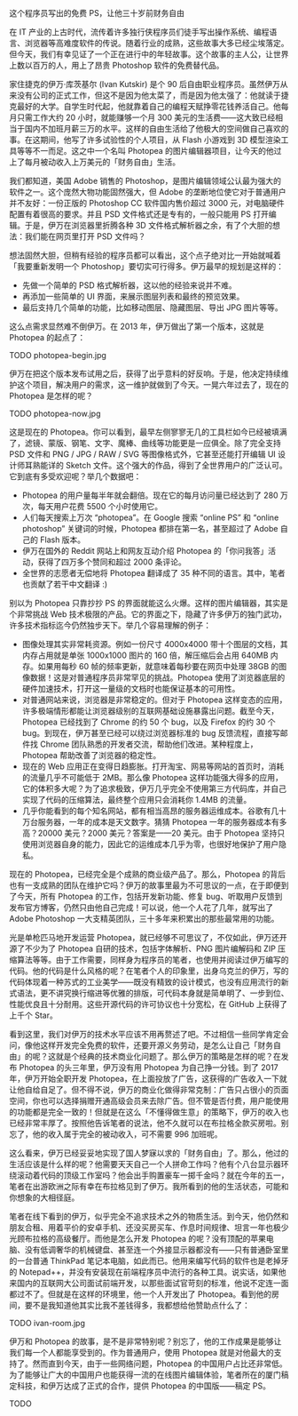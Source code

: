 这个程序员写出的免费 PS，让他三十岁前财务自由

在 IT 产业的上古时代，流传着许多独行侠程序员们徒手写出操作系统、编程语言、浏览器等高难度软件的传说。随着行业的成熟，这些故事大多已经尘埃落定。但今天，我们有幸见证了一个正在进行中的年轻故事。这个故事的主人公，让世界上数以百万的人，用上了昂贵 Photoshop 软件的免费替代品。

家住捷克的伊万·库茨基尔 (Ivan Kutskir) 是个 90 后自由职业程序员。虽然伊万从来没有公司的正式工作，但这不是因为他太菜了，而是因为他太强了：他就读于捷克最好的大学。自学生时代起，他就靠着自己的编程天赋挣零花钱养活自己。他每月只需工作大约 20 小时，就能赚够一个月 300 美元的生活费——这大致已经相当于国内不加班月薪三万的水平。这样的自由生活给了他极大的空间做自己喜欢的事。在这期间，他写了许多试验性的个人项目，从 Flash 小游戏到 3D 模型渲染工具等等不一而足。这之中一个名叫 Photopea 的图片编辑器项目，让今天的他过上了每月被动收入上万美元的「财务自由」生活。

我们都知道，美国 Adobe 销售的 Photoshop，是图片编辑领域公认最为强大的软件之一。这个庞然大物功能固然强大，但 Adobe 的垄断地位使它对于普通用户并不友好：一份正版的 Photoshop CC 软件国内售价超过 3000 元，对电脑硬件配置有着很高的要求。并且 PSD 文件格式还是专有的，一般只能用 PS 打开编辑。于是，伊万在浏览器里折腾各种 3D 文件格式解析器之余，有了个大胆的想法：我们能在网页里打开 PSD 文件吗？

想法固然大胆，但稍有经验的程序员都可以看出，这个点子绝对比一开始就喊着「我要重新发明一个 Photoshop」要切实可行得多。伊万最早的规划是这样的：

* 先做一个简单的 PSD 格式解析器，这以他的经验来说并不难。
* 再添加一些简单的 UI 界面，来展示图层列表和最终的预览效果。
* 最后支持几个简单的功能，比如移动图层、隐藏图层、导出 JPG 图片等等。

这么点需求显然难不倒伊万。在 2013 年，伊万做出了第一个版本，这就是 Photopea 的起点了：

TODO photopea-begin.jpg

伊万在把这个版本发布试用之后，获得了出乎意料的好反响。于是，他决定持续维护这个项目，解决用户的需求，这一维护就做到了今天。一晃六年过去了，现在的 Photopea 是怎样的呢？

TODO photopea-now.jpg

这是现在的 Photopea。你可以看到，最早左侧寥寥无几的工具栏如今已经被填满了，滤镜、蒙版、钢笔、文字、魔棒、曲线等功能更是一应俱全。除了完全支持 PSD 文件和 PNG / JPG / RAW / SVG 等图像格式外，它甚至还能打开编辑 UI 设计师耳熟能详的 Sketch 文件。这个强大的作品，得到了全世界用户的广泛认可。它到底有多受欢迎呢？举几个数据吧：

* Photopea 的用户量每半年就会翻倍。现在它的每月访问量已经达到了 280 万次，每天用户花费 5500 个小时使用它。
* 人们每天搜索上万次 “photopea”。在 Google 搜索 “online PS” 和 “online photoshop” 关键词的时候，Photopea 都排在第一名，甚至超过了 Adobe 自己的 Flash 版本。
* 伊万在国外的 Reddit 网站上和网友互动介绍 Photopea 的「你问我答」活动，获得了四万多个赞同和超过 2000 条评论。
* 全世界的志愿者无偿地将 Photopea 翻译成了 35 种不同的语言。其中，笔者也贡献了若干中文翻译 :)

别以为 Photopea 只靠抄抄 PS 的界面就能这么火爆。这样的图片编辑器，其实是个非常挑战 Web 技术极限的产品。它的界面之下，隐藏了许多伊万的独门武功，许多技术指标迄今仍然独步天下。举几个容易理解的例子：

* 图像处理其实非常耗资源。例如一份尺寸 4000x4000 带十个图层的文档，其内存占用就是单张 1000x1000 图片的 160 倍，解压缩后会占用 640MB 内存。如果用每秒 60 帧的频率更新，就意味着每秒要在网页中处理 38GB 的图像数据！这是对普通程序员非常罕见的挑战。Photopea 使用了浏览器底层的硬件加速技术，打开这一量级的文档时也能保证基本的可用性。
* 对普通网站来说，浏览器是非常稳定的。但对于 Photopea 这样变态的应用，许多极端情形都能让浏览器级别的互联网基础设施暴露出问题。截至今天，Photopea 已经找到了 Chrome 的约 50 个 bug，以及 Firefox 的约 30 个 bug。到现在，伊万甚至已经可以绕过浏览器标准的 bug 反馈流程，直接写邮件找 Chrome 团队熟悉的开发者交流，帮助他们改进。某种程度上，Photopea 帮助改善了浏览器的稳定性。
* 现在的 Web 应用正在变得日趋膨胀。打开淘宝、网易等网站的首页时，消耗的流量几乎不可能低于 2MB。那么像 Photopea 这样功能强大得多的应用，它的体积多大呢？为了追求极致，伊万几乎完全不使用第三方代码库，并自己实现了代码的压缩算法，最终整个应用只会消耗你 1.4MB 的流量。
* 几乎你能看到的每个知名网站，都有相当高昂的服务器运维成本。谷歌有几十万台服务器，一年的成本是天文数字。猜猜 Photopea 一年的服务器成本有多高？20000 美元？2000 美元？答案是——20 美元。由于 Photopea 坚持只使用浏览器自身的能力，因此它的运维成本几乎为零，也很好地保护了用户隐私。

现在的 Photopea，已经完全是个成熟的商业级产品了。那么，Photopea 的背后也有一支成熟的团队在维护它吗？伊万的故事里最为不可思议的一点，在于即便到了今天，所有 Photopea 的工作，包括开发新功能、修复 bug、听取用户反馈到发布官方博客，仍然只由他自己完成！可以说，他一个人花了几年，就写出了 Adobe Photoshop 一大支精英团队，三十多年来积累出的那些最常用的功能。

光是单枪匹马地开发运营 Photopea，就已经够不可思议了，不仅如此，伊万还开源了不少为了 Photopea 自研的技术，包括字体解析、PNG 图片编解码和 ZIP 压缩算法等等。由于工作需要，同样身为程序员的笔者，也使用并阅读过伊万编写的代码。他的代码是什么风格的呢？在笔者个人的印象里，出身乌克兰的伊万，写的代码体现着一种苏式的工业美学——既没有精致的设计模式，也没有应用流行的新式语法，更不讲究换行缩进等优雅的排版，可代码本身就是简单明了、一步到位、性能优良且十分耐用。这些开源代码的许可协议也十分宽松，在 GitHub 上获得了上千个 Star。

看到这里，我们对伊万的技术水平应该不用再赘述了吧。不过相信一些同学肯定会问，像他这样开发完全免费的软件，还要开源义务劳动，是怎么让自己「财务自由」的呢？这就是个经典的技术商业化问题了。那么伊万的策略是怎样的呢？在发布 Photopea 的头三年里，伊万没有用 Photopea 为自己挣一分钱。到了 2017 年，伊万开始全职开发 Photopea，在上面投放了广告，这获得的广告收入一下就让他自给自足了。但不得不说，伊万的商业化做得非常克制：广告只占很小的页面空间，你也可以选择捐赠开通高级会员来去除广告。但不管是否付费，用户能使用的功能都是完全一致的！但就是在这么「不懂得做生意」的策略下，伊万的收入也已经非常丰厚了。按照他告诉笔者的说法，他不久就可以在布拉格全款买房啦。别忘了，他的收入属于完全的被动收入，可不需要 996 加班呢。

这么看来，伊万已经妥妥地实现了国人梦寐以求的「财务自由」了。那么，他过的生活应该是什么样的呢？他需要天天自己一个人拼命工作吗？他有个八台显示器环绕滚动着代码的顶级工作室吗？他会出手购置豪车一掷千金吗？就在今年的五一，笔者在出游欧洲之际有幸在布拉格见到了伊万。我所看到的他的生活状态，可能和你想象的大相径庭。

笔者在线下看到的伊万，似乎完全不追求技术之外的物质生活。到今天，他仍然和朋友合租、用着平价的安卓手机、还没买房买车、作息时间规律、坦言一年也极少光顾布拉格的高级餐厅。而他是怎么开发 Photopea 的呢？没有顶配的苹果电脑、没有低调奢华的机械键盘、甚至连一个外接显示器都没有——只有普通卧室里的一台普通 ThinkPad 笔记本电脑，如此而已。他用来编写代码的软件也是老掉牙的 Notepad++，并没有安装现在前端程序员中流行的各种工具。说实话，如果他来国内的互联网大公司面试前端开发，以那些面试官苛刻的标准，他说不定连一面都过不了。但就是在这样的环境里，他一个人开发出了 Photopea。看到他的房间，要不是我知道他其实比我不差钱得多，我都想给他赞助点什么了：

TODO ivan-room.jpg

伊万和 Photopea 的故事，是不是非常特别呢？别忘了，他的工作成果是能够让我们每一个人都能享受到的。作为普通用户，使用 Photopea 就是对他最大的支持了。然而直到今天，由于一些网络问题，Photopea 的中国用户占比还非常低。为了能够让广大的中国用户也能获得一流的在线图片编辑体验，笔者所在的厦门稿定科技，和伊万达成了正式的合作，提供 Photopea 的中国版——稿定 PS。

TODO
